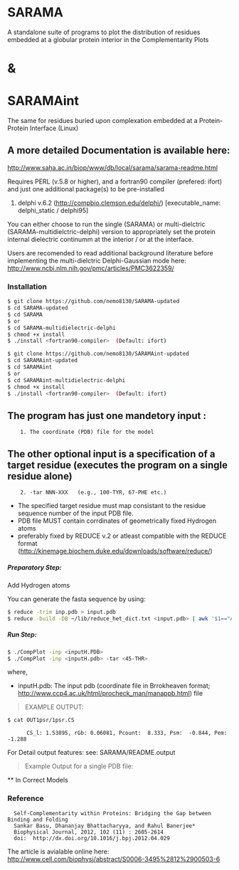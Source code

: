 # SARAMA

A standalone suite of programs to plot the distribution of residues embedded at a globular protein interior in the Complementarity Plots 

# &
# SARAMAint

The same for residues buried upon complexation embedded at a Protein-Protein Interface (Linux)

## A more detailed Documentation is available here: 
http://www.saha.ac.in/biop/www/db/local/sarama/sarama-readme.html

Requires PERL (v.5.8 or higher), and a fortran90 compiler (prefered: ifort)
and just one additional package(s) to be pre-installed

1. delphi v.6.2 (http://compbio.clemson.edu/delphi/) [executable_name: delphi_static / delphi95]

You can either choose to run the single (SARAMA) or multi-dielctric (SARAMA-multidielctric-delphi) version
to appropriately set the protein internal dielectric continumm at the interior / or at the interface.

Users are recomended to read additional background literature before implementing the multi-dielctric Delphi-Gaussian mode here: 
http://www.ncbi.nlm.nih.gov/pmc/articles/PMC3622359/


### Installation

```sh
$ git clone https://github.com/nemo8130/SARAMA-updated
$ cd SARAMA-updated
$ cd SARAMA
$ or
$ cd SARAMA-multidielectric-delphi
$ chmod +x install
$ ./install <fortran90-compiler>  (Default: ifort)
```

```sh
$ git clone https://github.com/nemo8130/SARAMAint-updated
$ cd SARAMAint-updated
$ cd SARAMAint
$ or
$ cd SARAMAint-multidielectric-delphi
$ chmod +x install
$ ./install <fortran90-compiler>  (Default: ifort)
```


## The program has just one mandetory input :

        1. The coordinate (PDB) file for the model

## The other optional input is a specification of a target residue (executes the program on a single residue alone)

        2. -tar NNN-XXX   (e.g., 100-TYR, 67-PHE etc.)

- The specified target residue must map consistant to the residue sequence number of the input PDB file. 
- PDB file MUST contain corrdinates of geometrically fixed Hydrogen atoms 
- preferably fixed by REDUCE v.2 or atleast compatible with the REDUCE format 
  (http://kinemage.biochem.duke.edu/downloads/software/reduce/)


##### Preparatory Step: 

Add Hydrogen atoms

You can generate the fasta sequence by using:
```sh
$ reduce -trim inp.pdb > input.pdb 
$ reduce -build -DB ~/lib/reduce_het_dict.txt <input.pdb> | awk '$1=="ATOM" || $1=="HETATM"'  >  inputH.pdb
```

##### Run Step: 
```sh
$ ./CompPlot -inp <inputH.PDB> 
$ ./CompPlot -inp <inputH.pdb> -tar <45-THR>
```
where,
- inputH.pdb: The input pdb (coordinate file in Brrokheaven format; http://www.ccp4.ac.uk/html/procheck_man/manappb.html) file

> EXAMPLE OUTPUT: 
```sh 
$ cat OUT1psr/1psr.CS
```
> 
          CS_l: 1.53895, rGb: 0.06081, Pcount:  8.333, Psm:  -0.844, Pem:  -1.288
> 

For Detail output features: see: SARAMA/README.output

> Example Output for a single PDB file: 

** In Correct Models 

### Reference

      Self-Complementarity within Proteins: Bridging the Gap between Binding and Folding
      Sankar Basu, Dhananjay Bhattacharyya, and Rahul Banerjee*
      Biophysical Journal, 2012, 102 (11) : 2605-2614 
      doi:  http://dx.doi.org/10.1016/j.bpj.2012.04.029

The article is avialable online here: http://www.cell.com/biophysj/abstract/S0006-3495%2812%2900503-6










